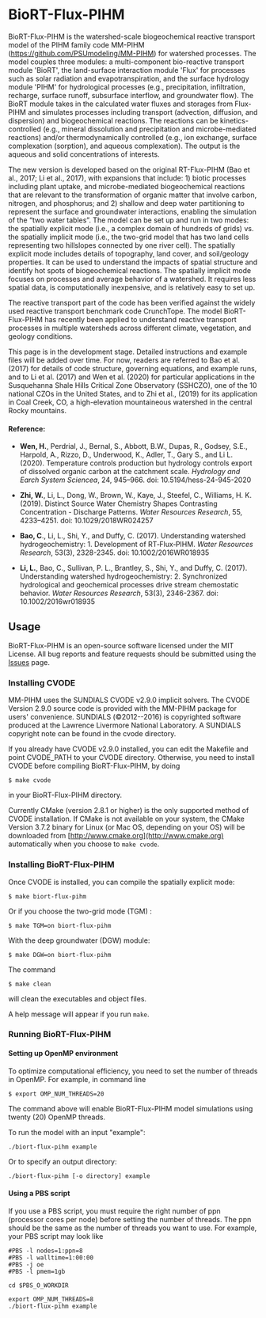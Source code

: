 # BioRT-Flux-PIHM
BioRT-Flux-PIHM is the watershed-scale biogeochemical reactive transport model of the PIHM family code MM-PIHM (https://github.com/PSUmodeling/MM-PIHM) for watershed processes. The model couples three modules: a multi-component bio-reactive transport module 'BioRT', the land-surface interaction module 'Flux' for processes such as solar radiation and evapotranspiration, and the surface hydrology module 'PIHM' for hydrological processes (e.g., precipitation, infiltration, recharge, surface runoff, subsurface interflow, and groundwater flow). The BioRT module takes in the calculated water fluxes and storages from Flux-PIHM and simulates processes including transport (advection, diffusion, and dispersion) and biogeochemical reactions. The reactions can be kinetics-controlled (e.g., mineral dissolution and precipitation and microbe-mediated reactions) and/or thermodynamically controlled (e.g., ion exchange, surface complexation (sorption), and aqueous complexation). The output is the aqueous and solid concentrations of interests. 

The new version is developed based on the original RT-Flux-PIHM (Bao et al., 2017; Li et al., 2017), with expansions that include: 1) biotic processes including plant uptake, and microbe-mediated biogeochemical reactions that are relevant to the transformation of organic matter that involve carbon, nitrogen, and phosphorus; and 2) shallow and deep water partitioning to represent the surface and groundwater interactions, enabling the simulation of the “two water tables”. The model can be set up and run in two modes: the spatially explicit mode (i.e., a complex domain of hundreds of grids) vs. the spatially implicit mode (i.e., the two-grid model that has two land cells representing two hillslopes connected by one river cell). The spatially explicit mode includes details of topography, land cover, and soil/geology properties. It can be used to understand the impacts of spatial structure and identify hot spots of biogeochemical reactions. The spatially implicit mode focuses on processes and average behavior of a watershed. It requires less spatial data, is computationally inexpensive, and is relatively easy to set up.

The reactive transport part of the code has been verified against the widely used reactive transport benchmark code CrunchTope. The  model BioRT-Flux-PIHM has recently been applied to understand reactive transport processes in multiple watersheds across different climate, vegetation, and geology conditions. 

This page is in the development stage. Detailed instructions and example files will be added over time. For now, readers are referred to Bao et al. (2017) for details of code structure, governing equations, and example runs, and to Li et al. (2017) and Wen et al. (2020) for particular applications in the Susquehanna Shale Hills Critical Zone Observatory (SSHCZO), one of the 10 national CZOs in the United States, and to Zhi et al., (2019) for its application in Coal Creek, CO, a high-elevation mountaineous watershed in the central Rocky mountains.

#### Reference:
- **Wen, H.**, Perdrial, J., Bernal, S., Abbott, B.W., Dupas, R., Godsey, S.E., Harpold, A., Rizzo, D., Underwood, K., Adler, T., Gary S., and Li L. (2020). Temperature controls production but hydrology controls export of dissolved organic carbon at the catchment scale. *Hydrology and Earch System Sciencea*, 24, 945–966. doi: 10.5194/hess-24-945-2020 

- **Zhi, W.**, Li, L., Dong, W., Brown, W., Kaye, J., Steefel, C., Williams, H. K. (2019). Distinct Source Water Chemistry Shapes Contrasting Concentration - Discharge Patterns. *Water Resources Research*, 55, 4233–4251. doi: 10.1029/2018WR024257

- **Bao, C**., Li, L., Shi, Y., and Duffy, C. (2017). Understanding watershed hydrogeochemistry: 1. Development of RT‐Flux‐PIHM. *Water       Resources Research*, 53(3), 2328-2345. doi: 10.1002/2016WR018935

- **Li, L.**, Bao, C., Sullivan, P. L., Brantley, S., Shi, Y., and Duffy, C. (2017). Understanding watershed hydrogeochemistry: 2. Synchronized hydrological and geochemical processes drive stream chemostatic behavior. *Water Resources Research*, 53(3), 2346-2367. doi: 10.1002/2016wr018935


## Usage
BioRT-Flux-PIHM is an open-source software licensed under the MIT License.
All bug reports and feature requests should be submitted using the [Issues](https://github.com/Wei-PSU/BioRT-Flux-PIHM/issues) page.

### Installing CVODE
MM-PIHM uses the SUNDIALS CVODE v2.9.0 implicit solvers. 
The CVODE Version 2.9.0 source code is provided with the MM-PIHM package for users' convenience. 
SUNDIALS (©️2012--2016) is copyrighted software produced at the Lawrence Livermore National Laboratory. A SUNDIALS copyright note can be found in the cvode directory.

If you already have CVODE v2.9.0 installed, you can edit the Makefile and point CVODE_PATH to your CVODE directory. Otherwise, you need to install CVODE before compiling BioRT-Flux-PIHM, by doing

```shell
$ make cvode
```

in your BioRT-Flux-PIHM directory.

Currently CMake (version 2.8.1 or higher) is the only supported method of CVODE installation.
If CMake is not available on your system, the CMake Version 3.7.2 binary for Linux (or Mac OS, depending on your OS) will be downloaded from [http://www.cmake.org](http://www.cmake.org) automatically when you choose to `make cvode`.

### Installing BioRT-Flux-PIHM

Once CVODE is installed, you can compile the spatially explicit mode:

```shell
$ make biort-flux-pihm
```

Or if you choose the two-grid mode (TGM) :

```shell
$ make TGM=on biort-flux-pihm
```

With the deep groundwater (DGW) module:

```shell
$ make DGW=on biort-flux-pihm
```

The command

```shell
$ make clean
```

will clean the executables and object files.

A help message will appear if you run `make`.


### Running BioRT-Flux-PIHM

#### Setting up OpenMP environment

To optimize computational efficiency, you need to set the number of threads in OpenMP.
For example, in command line

```shell
$ export OMP_NUM_THREADS=20
```

The command above will enable BioRT-Flux-PIHM model simulations using twenty (20) OpenMP threads.

To run the model with an input "example":

```shell
./biort-flux-pihm example
```

Or to specify an output directory:

```shell
./biort-flux-pihm [-o directory] example
```

#### Using a PBS script
If you use a PBS script, you must require the right number of ppn (processor cores per node) before setting the number of threads.
The ppn should be the same as the number of threads you want to use.
For example, your PBS script may look like

```shell
#PBS -l nodes=1:ppn=8
#PBS -l walltime=1:00:00
#PBS -j oe
#PBS -l pmem=1gb

cd $PBS_O_WORKDIR

export OMP_NUM_THREADS=8
./biort-flux-pihm example
```
